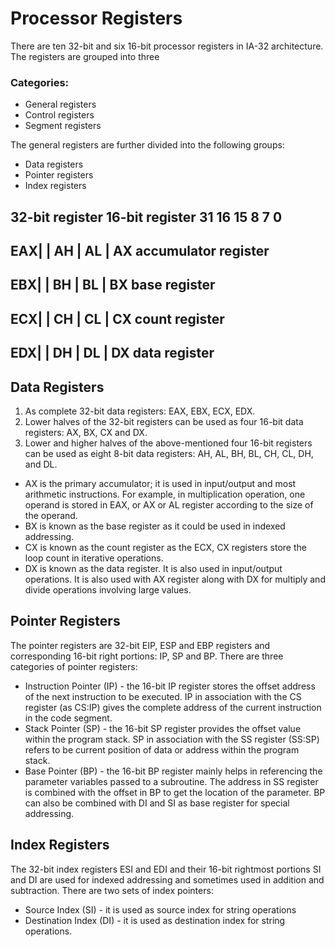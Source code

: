 # Processor Registers

There are ten 32-bit and six 16-bit processor registers in IA-32 architecture. The registers are grouped into three

### Categories:

* General registers
* Control registers
* Segment registers

The general registers are further divided into the following groups:

* Data registers
* Pointer registers
* Index registers

32-bit register                                                   16-bit register
   31			          16 15            8 7              0
   ----------------------------------------------------------------------
EAX|                                |       AH      |       AL      | AX accumulator register
   ----------------------------------------------------------------------
EBX|                                |       BH      |       BL      | BX base register
   ----------------------------------------------------------------------
ECX|                                |       CH      |       CL      | CX count register
   ----------------------------------------------------------------------
EDX|                                |       DH      |       DL      | DX data register
   ----------------------------------------------------------------------


## Data Registers

1. As complete 32-bit data registers: EAX, EBX, ECX, EDX.
2. Lower halves of the 32-bit registers can be used as four 16-bit data registers: AX, BX, CX and DX.
3. Lower and higher halves of the above-mentioned four 16-bit registers can be used as eight 8-bit data
registers: AH, AL, BH, BL, CH, CL, DH, and DL.

* AX is the primary accumulator; it is used in input/output and most arithmetic instructions. For example, in
multiplication operation, one operand is stored in EAX, or AX or AL register according to the size of the operand.
* BX is known as the base register as it could be used in indexed addressing.
* CX is known as the count register as the ECX, CX registers store the loop count in iterative operations.
* DX is known as the data register. It is also used in input/output operations. It is also used with AX register along
with DX for multiply and divide operations involving large values.

## Pointer Registers

The pointer registers are 32-bit EIP, ESP and EBP registers and corresponding 16-bit right portions: IP, SP and
BP. There are three categories of pointer registers:

* Instruction Pointer (IP) - the 16-bit IP register stores the offset address of the next instruction to be
executed. IP in association with the CS register (as CS:IP) gives the complete address of the current
instruction in the code segment.
* Stack Pointer (SP) - the 16-bit SP register provides the offset value within the program stack. SP in
association with the SS register (SS:SP) refers to be current position of data or address within the program stack.
* Base Pointer (BP) - the 16-bit BP register mainly helps in referencing the parameter variables passed to a
subroutine. The address in SS register is combined with the offset in BP to get the location of the parameter.
BP can also be combined with DI and SI as base register for special addressing.

## Index Registers

The 32-bit index registers ESI and EDI and their 16-bit rightmost portions SI and DI are used for indexed
addressing and sometimes used in addition and subtraction. There are two sets of index pointers:

* Source Index (SI) - it is used as source index for string operations
* Destination Index (DI) - it is used as destination index for string operations.
